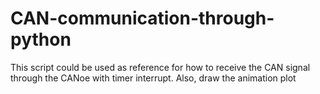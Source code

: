 # CAN-communication-through-python
This script could be used as reference for how to receive the CAN signal through the CANoe with timer interrupt.  Also, draw the animation plot
